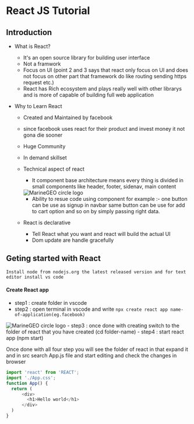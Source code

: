 # React JS Tutorial

## Introduction 

- What is React?
    - It's an open source library for building user interface
    - Not a framwork
    - Focus on UI (point 2 and 3 says that react only focus on UI and does not focus on other part that framework do like routing sending https request etc.)
    - React has Rich ecosystem and plays really well with other librarys and is more of capable of building full web application

- Why to Learn React
    - Created and Maintained by facebook
    - since facebook uses react for their product and invest money it not gona die sooner
    - Huge Community
    - In demand skillset
    - Technical aspect of react
        - It component base architecture means every thing is divided in small components like header, footer, sidenav, main content

        <img src="../component.jpg" alt="MarineGEO circle logo" />

        - Ability to resue code using component for example :- one button can be use as signup in navbar same button can be use for add to cart option and so on by simply passing right data.
    - React is declarative
        - Tell React what you want and react will build the actual UI
        - Dom update are handle gracefully

## Geting started with React

`Install node from nodejs.org the latest released version and for text editor install vs code`

#### Create React app

- step1 : create folder in vscode 
- step2 : open terminal in vscode and write `npx create react app name-of-application(eg.facebook)`
<img src="../react create app.jpg" alt="MarineGEO circle logo" />
- step3 : once done with creating switch to the folder of react that you have created (cd folder-name)
- step4 : start react app (npm start) 

Once done with all four step you will see the folder of react in that expand it and in src search App.js file and start editing and check the changes in browser


```js
import 'react' from 'REACT'; 
import './App.css';
function App() {
  return (
      <div>
        <h1>Hello world</h1>
      </div>
  )
}

```


